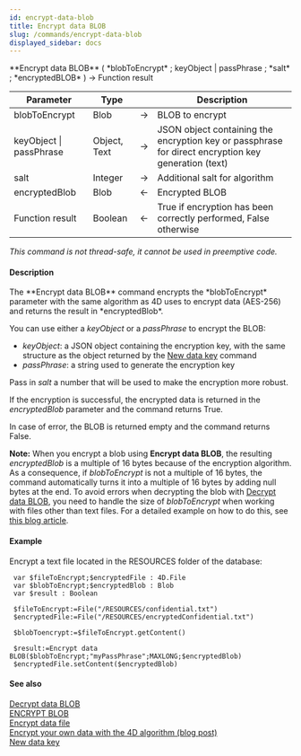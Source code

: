 ```yaml
---
id: encrypt-data-blob
title: Encrypt data BLOB
slug: /commands/encrypt-data-blob
displayed_sidebar: docs
---
```


<!--REF #_command_.Encrypt data BLOB.Syntax-->**Encrypt data BLOB** ( *blobToEncrypt* ; keyObject | passPhrase ; *salt* ; *encryptedBLOB* ) -> Function result<!-- END REF-->
<!--REF #_command_.Encrypt data BLOB.Params-->
| Parameter | Type |  | Description |
| --- | --- | --- | --- |
| blobToEncrypt | Blob | &#8594;  | BLOB to encrypt |
| keyObject &#124; passPhrase | Object, Text | &#8594;  | JSON object containing the encryption key or passphrase for direct encryption key generation (text) |
| salt | Integer | &#8594;  | Additional salt for algorithm |
| encryptedBlob | Blob | &#8592; | Encrypted BLOB |
| Function result | Boolean | &#8592; | True if encryption has been correctly performed, False otherwise |

<!-- END REF-->

*This command is not thread-safe, it cannot be used in preemptive code.*


#### Description 

<!--REF #_command_.Encrypt data BLOB.Summary-->The **Encrypt data BLOB** command encrypts the *blobToEncrypt* parameter with the same algorithm as 4D uses to encrypt data (AES-256) and returns the result in *encryptedBlob*.<!-- END REF-->

You can use either a *keyObject* or a *passPhrase* to encrypt the BLOB: 

* *keyObject*: a JSON object containing the encryption key, with the same structure as the object returned by the [New data key](new-data-key.md) command
* *passPhrase*: a string used to generate the encryption key

Pass in *salt* a number that will be used to make the encryption more robust.

If the encryption is successful, the encrypted data is returned in the *encryptedBlob* parameter and the command returns True.

In case of error, the BLOB is returned empty and the command returns False.

**Note:** When you encrypt a blob using **Encrypt data BLOB**, the resulting *encryptedBlob* is a multiple of 16 bytes because of the encryption algorithm. As a consequence, if *blobToEncrypt* is not a multiple of 16 bytes, the command automatically turns it into a multiple of 16 bytes by adding null bytes at the end. To avoid errors when decrypting the blob with [Decrypt data BLOB](decrypt-data-blob.md), you need to handle the size of *blobToEncrypt* when working with files other than text files. For a detailed example on how to do this, see [this blog article](https://blog.4d.com/encrypt-your-own-data-with-the-4d-algorithm/ "test").

#### Example 

Encrypt a text file located in the RESOURCES folder of the database:

```4d
 var $fileToEncrypt;$encryptedFile : 4D.File
 var $blobToEncrypt;$encryptedBlob : Blob
 var $result : Boolean
 
 $fileToEncrypt:=File("/RESOURCES/confidential.txt")
 $encryptedFile:=File("/RESOURCES/encryptedConfidential.txt")
 
 $blobToencrypt:=$fileToEncrypt.getContent()
 
 $result:=Encrypt data BLOB($blobToEncrypt;"myPassPhrase";MAXLONG;$encryptedBlob)
 $encryptedFile.setContent($encryptedBlob)
```

#### See also 

[Decrypt data BLOB](decrypt-data-blob.md)  
[ENCRYPT BLOB](encrypt-blob.md)  
[Encrypt data file](encrypt-data-file.md)  
[Encrypt your own data with the 4D algorithm (blog post)](https://blog.4d.com/encrypt-your-own-data-with-the-4d-algorithm)  
[New data key](new-data-key.md)  